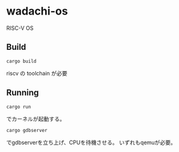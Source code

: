 # wadachi-os

RISC-V OS

## Build
```
cargo build
```
riscv の toolchain が必要

## Running
```
cargo run
```
でカーネルが起動する。

```
cargo gdbserver
```
でgdbserverを立ち上げ、CPUを待機させる。
いずれもqemuが必要。


